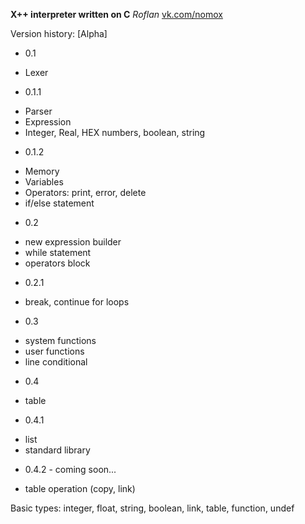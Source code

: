 **X++ interpreter written on C**
*Roflan*
[vk.com/nomox](https://vk.com/nomox)



Version history:
[Alpha]
* 0.1
- Lexer
* 0.1.1
- Parser
- Expression
- Integer, Real, HEX numbers, boolean, string
* 0.1.2
- Memory
- Variables
- Operators: print, error, delete
- if/else statement
* 0.2
- new expression builder
- while statement
- operators block
* 0.2.1
- break, continue for loops
* 0.3
- system functions
- user functions
- line conditional
* 0.4
- table
* 0.4.1
- list
- standard library
* 0.4.2 - coming soon...
- table operation (copy, link)

Basic types: integer, float, string, boolean, link, table, function, undef
